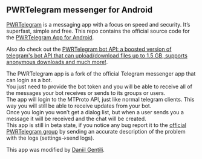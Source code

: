 ## PWRTelegram messenger for Android

[PWRTelegram](https://pwrtelegram.xyz/pwrtelegram-app) is a messaging app with a focus on speed and security. It’s superfast, simple and free.
This repo contains the official source code for the [PWRTelegram App for Android](https://play.google.com/store/apps/details?id=xyz.pwrtelegram.messenger).

Also do check out the [PWRTelegram bot API: a boosted version of telegram's bot API that can upload/download files up to 1.5 GB, supports anonymous downloads and much more!](https://pwrtelegram.xyz).  

The PWRTelegram app is a fork of the official Telegram messenger app that can login as a bot.  
You just need to provide the bot token and you will be able to receive all of the messages your bot receives or sends to its groups or users.  
The app will login to the MTProto API, just like normal telegram clients. This way you will still be able to receive updates from your bot.  
Once you login you won’t get a dialog list, but when a user sends you a message it will be received and the chat will be created.  
This app is still in beta state, if you notice any bug report it to the [official PWRTelegram group](https://telegram.me/pwrtelegamgroup) by sending an accurate description of the problem with the logs (settings->send logs).  

This app was modified by [Daniil Gentili](https://daniil.it).